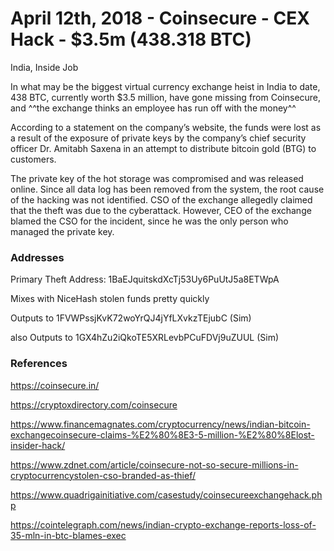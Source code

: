 # April 12th, 2018 - Coinsecure - CEX Hack - $3.5m (438.318 BTC)

India, Inside Job

In what may be the biggest virtual currency exchange heist in India to date, 438 BTC, currently worth $3.5 million, have gone missing from Coinsecure, and ^^the exchange thinks an employee has run off with the money^^

According to a statement on the company’s website, the funds were lost as a result of the exposure of private keys by the company’s chief security officer Dr. Amitabh Saxena in an attempt to distribute bitcoin gold (BTG) to customers.

The private key of the hot storage was compromised and was released online. Since all data log has been removed from the system, the root cause of the hacking was not identified. CSO of the exchange allegedly claimed that the theft was due to the cyberattack. However, CEO of the exchange blamed the CSO for the incident, since he was the only person who managed the private key.


### Addresses

Primary Theft Address: 1BaEJquitskdXcTj53Uy6PuUtJ5a8ETWpA

Mixes with NiceHash stolen funds pretty quickly

Outputs to 1FVWPssjKvK72woYrQJ4jYfLXvkzTEjubC (Sim)

also Outputs to 1GX4hZu2iQkoTE5XRLevbPCuFDVj9uZUUL (Sim)


### References

https://coinsecure.in/

https://cryptoxdirectory.com/coinsecure

https://www.financemagnates.com/cryptocurrency/news/indian-bitcoin-exchangecoinsecure-claims-%E2%80%8E3-5-million-%E2%80%8Elost-insider-hack/ 

https://www.zdnet.com/article/coinsecure-not-so-secure-millions-in-cryptocurrencystolen-cso-branded-as-thief/ 

https://www.quadrigainitiative.com/casestudy/coinsecureexchangehack.php

https://cointelegraph.com/news/indian-crypto-exchange-reports-loss-of-35-mln-in-btc-blames-exec